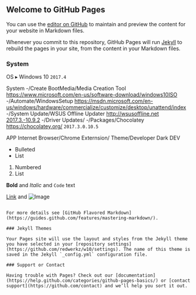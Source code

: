 ## Welcome to GitHub Pages

You can use the [editor on GitHub](https://github.com/redwerkz/w10/edit/master/index.md) to maintain and preview the content for your website in Markdown files.

Whenever you commit to this repository, GitHub Pages will run [Jekyll](https://jekyllrb.com/) to rebuild the pages in your site, from the content in your Markdown files.

### System

OS ▸ Windows 10 `2017.4`

System
-/Create BootMedia/Media Creation Tool https://www.microsoft.com/en-us/software-download/windows10ISO
-/Automate/WindowsSetup https://msdn.microsoft.com/en-us/windows/hardware/commercialize/customize/desktop/unattend/index
-/System Update/WSUS Offline Updater http://wsusoffline.net [2017.3.-10.9.2](http://download.wsusoffline.net/wsusoffline1092.zip)
-/Driver Updates/
-/Packages/Chocolatey https://chocolatey.org/ `2017.3.0.10.5` 

APP
Internet Browser/Chrome
Externsion/
Theme/Developer Dark
DEV



- Bulleted
- List

1. Numbered
2. List

**Bold** and _Italic_ and `Code` text

[Link](url) and ![Image](src)
```

For more details see [GitHub Flavored Markdown](https://guides.github.com/features/mastering-markdown/).

### Jekyll Themes

Your Pages site will use the layout and styles from the Jekyll theme you have selected in your [repository settings](https://github.com/redwerkz/w10/settings). The name of this theme is saved in the Jekyll `_config.yml` configuration file.

### Support or Contact

Having trouble with Pages? Check out our [documentation](https://help.github.com/categories/github-pages-basics/) or [contact support](https://github.com/contact) and we’ll help you sort it out.
